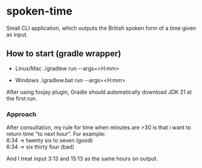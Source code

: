 # spoken-time
Small CLI application, which outputs the British spoken form of a time given as input.


## How to start (gradle wrapper)
- Linux/Mac
./gradlew run --args=<H:mm>

- Windows
.\gradlew.bat run --args=<H:mm>

After using foojay plugin, Gradle should automatically download JDK 21 at the first run.

### Approach
After consultation, my rule for time when minutes are >30 is that i want to return time "to next hour".
For example: \
6:34 -> twenty six to seven (good) \
6:34 -> six thirty four (bad) 

And I treat input 3:13 and 15:13 as the same hours on output.
